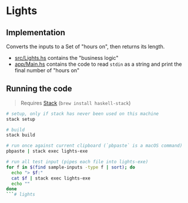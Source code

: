 # Lights

## Implementation

Converts the inputs to a Set of "hours on", then returns its length.

- [src/Lights.hs](src/Lights.hs) contains the "business logic"
- [app/Main.hs](app/Main.hs) contains the code to read `stdin` as a string and print the final number of "hours on"

## Running the code

> Requires [Stack](https://haskell-lang.org/get-started) (`brew install haskell-stack`)

```sh
# setup, only if stack has never been used on this machine
stack setup

# build
stack build

# run once against current clipboard (`pbpaste` is a macOS command)
pbpaste | stack exec lights-exe

# run all test input (pipes each file into lights-exe)
for f in $(find sample-inputs -type f | sort); do
  echo "> $f:"
  cat $f | stack exec lights-exe
  echo ""
done
```# lights
